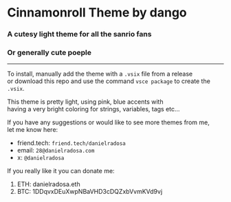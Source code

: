 # Cinnamonroll Theme by dango

### A cutesy light theme for all the sanrio fans

### Or generally cute poeple

---

To install, manually add the theme with a `.vsix` file from a release   
or download this repo and use the command `vsce package` to create the `.vsix`.

This theme is pretty light, using pink, blue accents with  
having a very bright coloring for strings, variables, tags etc...

If you have any suggestions or would like to see more themes from me,  
let me know here:

- friend.tech: `friend.tech/danielradosa`
- email: `28@danielradosa.com`
- x: `@danielradosa`

If you really like it you can donate me:
1. ETH: danielradosa.eth
2. BTC: 1DDqvxDEuXwpNBaVHD3cDQZxbVvmKVd9vj
